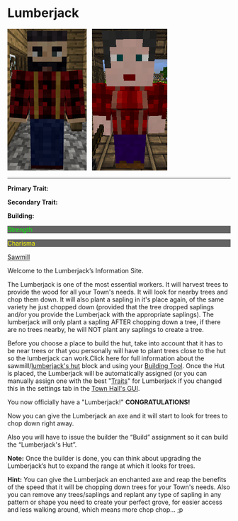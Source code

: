 # Lumberjack

<div class="infobox box text-center">
<img src="../../assets/images/workers/Lumberjack_M.png" alt="Lumberjack Male" />&nbsp;&nbsp;&nbsp;<img src="../../assets/images/workers/Lumberjack_F.png" alt="Lumberjack female" />
<hr />
  <div class="row section-text text-left">
    <div class="col">
      <p><strong>Primary Trait:</strong></p>
      <p><strong>Secondary Trait:</strong></p>
      <p><strong>Building:</strong></p>
    </div>
    <div class="col">
      <p style="background-color:rgb(100, 100, 100); color:rgb(0, 255, 0);">Strength</p>
      <p style="background-color:rgb(100, 100, 100); color:rgb(255, 255, 0);">Charisma</p>
      <p><a href="../buildings/sawmill">Sawmill</a></p>
    </div>
  </div>
</div>

Welcome to the Lumberjack’s Information Site.

The Lumberjack is one of the most essential workers. It will harvest trees to provide the wood for all your Town's needs. It will look for nearby trees and chop them down. It will also plant a sapling in it's place again, of the same variety he just chopped down (provided that the tree dropped saplings and/or you provide the Lumberjack with the appropriate saplings). The lumberjack will only plant a sapling AFTER chopping down a tree, if there are no trees nearby, he will NOT plant any saplings to create a tree.
 
Before you choose a place to build the hut, take into account that it has to be near trees or that you personally will have to plant trees close to the hut so the lumberjack can work.Click here for full information about the sawmill/[lumberjack's hut](../../source/buildings/sawmill) block and using your [Building Tool](../../source/tutorials/building_tool). Once the Hut is placed, the Lumberjack will be automatically assigned (or you can manually assign one with the best "[Traits](../../source/tutorials/worker_info)" for Lumberjack if you changed this in the settings tab in the [Town Hall's GUI](../../source/buildings/townhall). 

You now officially have a "Lumberjack!" **CONGRATULATIONS!**

Now you can give the Lumberjack an axe and it will start to look for trees to chop down right away. 

Also you will have to issue the builder the “Build” assignment so it can build the “Lumberjack's Hut”.

**Note:** Once the builder is done, you can think about upgrading the Lumberjack’s hut to expand the range at which it looks for trees. 

**Hint:** You can give the Lumberjack an enchanted axe and reap the benefits of the speed that it will be chopping down trees for your Town's needs. Also you can remove any trees/saplings and replant any type of sapling in any pattern or shape you need to create your perfect grove, for easier access and less walking around, which means more chop chop... ;p
